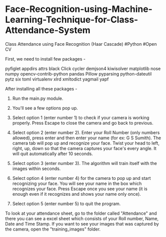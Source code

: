 # Face-Recognition-using-Machine-Learning-Technique-for-Class-Attendance-System
Class Attendance using Face Recognition (Haar Cascade) #Python #Open CV

First, we need to install few packages - 

pyfiglet
appdirs
attrs
black
Click
cycler
demjson4
kiwisolver
matplotlib
nose
numpy
opencv-contrib-python
pandas
Pillow
pyparsing
python-dateutil
pytz
six
toml
virtualenv
xlrd
xmltodict
yagmail
yapf

After installing all these packages - 

1. Run the main.py module.

2. You'll see a few options pop up.

3. Select option 1 (enter number 1) to check if your camera is working properly. Press Escape to close the camera and go back to previous.

4. Select option 2 (enter number 2). Enter your Roll Number (only numbers allowed), press enter and then enter your name (for ex: G S Sumith).
   The camera tab will pop up and recognize your face. Twist your head to left, right, up, down so that the camera captures your face's every angle.
   It will quit automatically after 10 seconds.
   
5. Select option 3 (enter number 3). The algorithm will train itself with the images within seconds.

6. Select option 4 (enter number 4) for the camera to pop up and start recognizing your face. You will see your name in the box which recognizes your face.
   Press Escape once you see your name (it is enough even if it recognizes and shows your name only once).
   
7. Select option 5 (enter number 5) to quit the program.




To look at your attendance sheet, go to the folder called "Attendance" and there you can see a excel sheet which consists of your Roll number, Name, Date and Time Stamp.
If you want to see your images that was captured by the camera, open the "training_images" folder.
  
